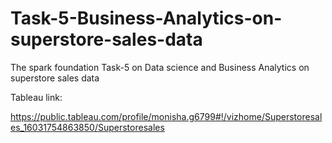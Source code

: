 # Task-5-Business-Analytics-on-superstore-sales-data
The spark foundation Task-5 on Data science and  Business Analytics on superstore sales data


Tableau link:

https://public.tableau.com/profile/monisha.g6799#!/vizhome/Superstoresales_16031754863850/Superstoresales

